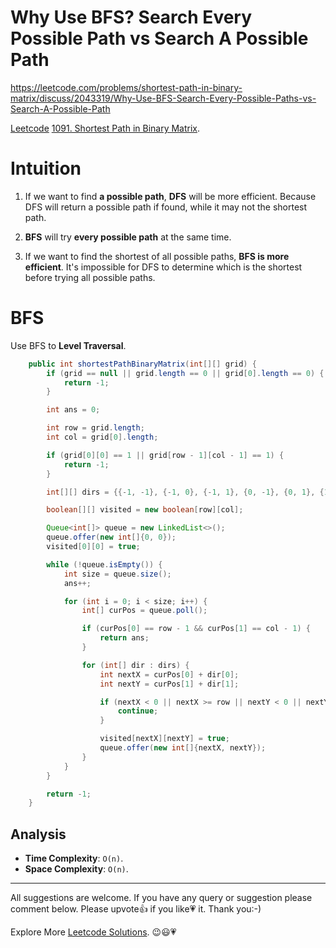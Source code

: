 # Why Use BFS? Search Every Possible Path vs Search A Possible Path

https://leetcode.com/problems/shortest-path-in-binary-matrix/discuss/2043319/Why-Use-BFS-Search-Every-Possible-Paths-vs-Search-A-Possible-Path

[Leetcode](https://leetcode.com/) [1091. Shortest Path in Binary Matrix](https://leetcode.com/problems/shortest-path-in-binary-matrix).

# Intuition

1. If we want to find **a possible path**, **DFS** will be more efficient. Because DFS will return a possible path if found, while it may not the shortest path.  

2. **BFS** will try **every possible path** at the same time. 

3. If we want to find the shortest of all possible paths, **BFS is more efficient**. It's impossible for DFS to determine which is the shortest before trying all possible paths. 

# BFS

Use BFS to **Level Traversal**.

```java
    public int shortestPathBinaryMatrix(int[][] grid) {
        if (grid == null || grid.length == 0 || grid[0].length == 0) {
            return -1;
        }

        int ans = 0;

        int row = grid.length;
        int col = grid[0].length;

        if (grid[0][0] == 1 || grid[row - 1][col - 1] == 1) {
            return -1;
        }

        int[][] dirs = {{-1, -1}, {-1, 0}, {-1, 1}, {0, -1}, {0, 1}, {1, -1}, {1, 0}, {1, 1}};

        boolean[][] visited = new boolean[row][col];

        Queue<int[]> queue = new LinkedList<>();
        queue.offer(new int[]{0, 0});
        visited[0][0] = true;

        while (!queue.isEmpty()) {
            int size = queue.size();
            ans++;

            for (int i = 0; i < size; i++) {
                int[] curPos = queue.poll();

                if (curPos[0] == row - 1 && curPos[1] == col - 1) {
                    return ans;
                }

                for (int[] dir : dirs) {
                    int nextX = curPos[0] + dir[0];
                    int nextY = curPos[1] + dir[1];

                    if (nextX < 0 || nextX >= row || nextY < 0 || nextY >= col || visited[nextX][nextY] || grid[nextX][nextY] == 1) {
                        continue;
                    }

                    visited[nextX][nextY] = true;
                    queue.offer(new int[]{nextX, nextY});
                }
            }
        }

        return -1;
    }
```

## Analysis

- **Time Complexity**: `O(n)`.
- **Space Complexity**: `O(n)`.

------------

All suggestions are welcome. 
If you have any query or suggestion please comment below.
Please upvote👍 if you like💗 it. Thank you:-)

Explore More [Leetcode Solutions](https://leetcode.com/discuss/general-discussion/1868912/My-Leetcode-Solutions-All-In-One). 😉😃💗


